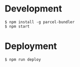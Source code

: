 # Development

```
$ npm install -g parcel-bundler
$ npm start
```

# Deployment

```
$ npm run deploy
```
